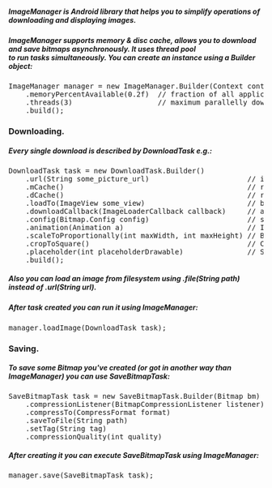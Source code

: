 <h5>ImageManager is Android library that helps you to simplify operations of downloading and displaying images.</h5>

<h5>ImageManager supports memory & disc cache, allows you to download and save bitmaps asynchronously. It uses thread pool<br/>
to run tasks simultaneously. You can create an instance using a Builder object:</h5>

<pre>
ImageManager manager = new ImageManager.Builder(Context context)
	.memoryPercentAvailable(0.2f)  // fraction of all application memory that will be used by cache.
	.threads(3)                    // maximum parallelly downloaded threads. 
	.build();
</pre>
	
<h3>
Downloading.
</h3>

<h5>
Every single download is described by DownloadTask e.g.:
</h5>

<pre>
DownloadTask task = new DownloadTask.Builder()
	.url(String some_picture_url)                       // image url.
	.mCache()                                           // result of task execution will be cached in memory.
	.dCache()                                           // result of task execution will be cached on local filesystem.
	.loadTo(ImageView some_view)                        // bitmap will be placed to specified ImageView.
	.downloadCallback(ImageLoaderCallback callback)     // after successfull download ImageLoaderCallback will be notified with Bitmap.
	.config(Bitmap.Config config)                       // specified config will be used to decode image.
	.animation(Animation a)                             // ImageView will be animated after Bitmap set to it.
	.scaleToProportionally(int maxWidth, int maxHeight) // Bitmap will be scaled to match specified dimensions with saving proportions.
	.cropToSquare()                                     // Crop effect will be applied to download result.
	.placeholder(int placeholderDrawable)               // Stub drawable will be shown while image loading procedure.
	.build();
</pre>

<h5>
Also you can load an image from filesystem using .file(String path) instead of .url(String url).
</h5>
	
<h5>
After task created you can run it using ImageManager:
</h5>

<pre>
manager.loadImage(DownloadTask task);
</pre>

<h3>
Saving.
</h3>

<h5>
To save some Bitmap you've created (or got in another way than ImageManager) you can use SaveBitmapTask:
</h5>

<pre>
SaveBitmapTask task = new SaveBitmapTask.Builder(Bitmap bm)
	.compressionListener(BitmapCompressionListener listener) // listener that will be notified after bitmap compression is completed (success or fail).
	.compressTo(CompressFormat format)                       // CompressFormat to save bitmap. CompressFormat.PNG will be used by default.
	.saveToFile(String path)                                 // Path to save bitmap, unnecessary param.
	.setTag(String tag)                                      // Tag that describes this SaveBitmapTask.
	.compressionQuality(int quality)                         // Compression quality.
</pre>
	
<h5>
After creating it you can execute SaveBitmapTask using ImageManager:
</h5>

<pre>
manager.save(SaveBitmapTask task);
</pre>
	

